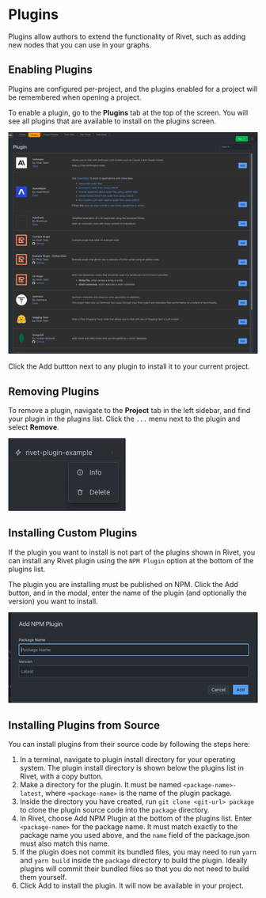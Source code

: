 # Plugins

Plugins allow authors to extend the functionality of Rivet, such as adding new nodes that you can use in your graphs.

## Enabling Plugins

Plugins are configured per-project, and the plugins enabled for a project will be remembered when opening a project.

To enable a plugin, go to the **Plugins** tab at the top of the screen. You will see all plugins that are available to install on the plugins screen.

![Plugins](./assets/plugins.png)

Click the Add buttton next to any plugin to install it to your current project.

## Removing Plugins

To remove a plugin, navigate to the **Project** tab in the left sidebar, and find your plugin in the plugins list. Click the `...` menu next to the plugin and select **Remove**.

![Remove Plugin](./assets/remove-plugin.png)

## Installing Custom Plugins

If the plugin you want to install is not part of the plugins shown in Rivet, you can install any Rivet plugin using the `NPM Plugin` option at the bottom of the plugins list.

The plugin you are installing must be published on NPM. Click the Add button, and in the modal, enter the name of the plugin (and optionally the version) you want to install.

![Add NPM Plugin](./assets/add-npm-plugin.png)

## Installing Plugins from Source

You can install plugins from their source code by following the steps here:

1. In a terminal, navigate to plugin install directory for your operating system. The plugin install directory is shown below the plugins list in Rivet, with a copy button.
2. Make a directory for the plugin. It must be named `<package-name>-latest`, where `<package-name>` is the name of the plugin package.
3. Inside the directory you have created, run `git clone <git-url> package` to clone the plugin source code into the `package` directory.
4. In Rivet, choose Add NPM Plugin at the bottom of the plugins list. Enter `<package-name>` for the package name. It must match exactly to the package name you used above, and the `name` field of the package.json must also match this name.
5. If the plugin does not commit its bundled files, you may need to run `yarn` and `yarn build` inside the `package` directory to build the plugin. Ideally plugins will commit their bundled files so that you do not need to build them yourself.
6. Click Add to install the plugin. It will now be available in your project.
